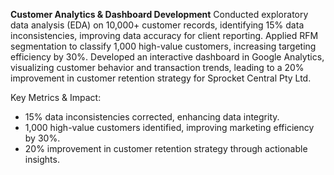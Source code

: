 **Customer Analytics & Dashboard Development**
Conducted exploratory data analysis (EDA) on 10,000+ customer records, identifying 15% data inconsistencies, improving data accuracy for client reporting. Applied RFM segmentation to classify 1,000 high-value customers, increasing targeting efficiency by 30%. Developed an interactive dashboard in Google Analytics, visualizing customer behavior and transaction trends, leading to a 20% improvement in customer retention strategy for Sprocket Central Pty Ltd.

Key Metrics & Impact:
- 15% data inconsistencies corrected, enhancing data integrity.
- 1,000 high-value customers identified, improving marketing efficiency by 30%.
- 20% improvement in customer retention strategy through actionable insights.
